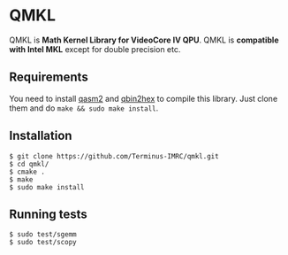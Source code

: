 # QMKL


QMKL is **Math Kernel Library for VideoCore IV QPU**.
QMKL is **compatible with Intel MKL**
except for double precision etc.


## Requirements

You need to install [qasm2](https://github.com/Terminus-IMRC/qpu-assembler2)
and [qbin2hex](https://github.com/Terminus-IMRC/qpu-bin-to-hex) to compile
this library. Just clone them and do `make && sudo make install`.


## Installation

```
$ git clone https://github.com/Terminus-IMRC/qmkl.git
$ cd qmkl/
$ cmake .
$ make
$ sudo make install
```


## Running tests

```
$ sudo test/sgemm
$ sudo test/scopy
```
